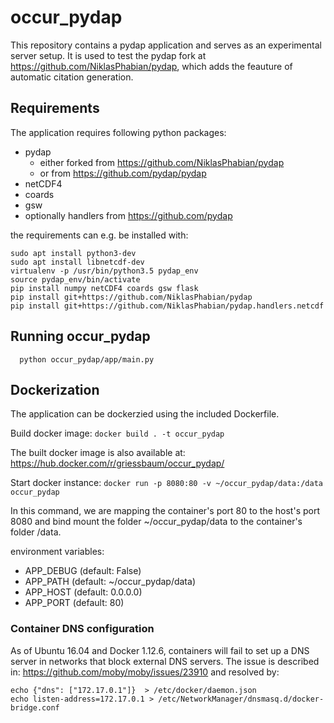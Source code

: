 # occur_pydap
This repository contains a pydap application and serves as an experimental server setup.
It is used to test the pydap fork at https://github.com/NiklasPhabian/pydap, which adds the feauture of automatic citation generation.

## Requirements
The application requires following python packages:

* pydap
    * either forked from https://github.com/NiklasPhabian/pydap
    * or from https://github.com/pydap/pydap
* netCDF4
* coards
* gsw
* optionally handlers from https://github.com/pydap

the requirements can e.g. be installed with:
       
    sudo apt install python3-dev
    sudo apt install libnetcdf-dev
    virtualenv -p /usr/bin/python3.5 pydap_env
    source pydap_env/bin/activate
    pip install numpy netCDF4 coards gsw flask
    pip install git+https://github.com/NiklasPhabian/pydap
    pip install git+https://github.com/NiklasPhabian/pydap.handlers.netcdf
    
    
## Running occur_pydap
      python occur_pydap/app/main.py

## Dockerization
The application can be dockerzied using the included Dockerfile.

Build docker image: `docker build . -t occur_pydap`

The built docker image is also available at:
https://hub.docker.com/r/griessbaum/occur_pydap/

Start docker instance: `docker run -p 8080:80 -v ~/occur_pydap/data:/data occur_pydap`

In this command, we are mapping the container's port 80 to the host's port 8080 and bind mount the folder
~/occur_pydap/data to the container's folder /data.

environment variables:

* APP_DEBUG (default: False)
* APP_PATH (default: ~/occur_pydap/data)
* APP_HOST (default: 0.0.0.0)
* APP_PORT (default: 80)


### Container DNS configuration
As of Ubuntu 16.04 and Docker 1.12.6,
containers will fail to set up a DNS server in networks
that block external DNS servers.
The issue is described in: https://github.com/moby/moby/issues/23910
and resolved by:

    echo {"dns": ["172.17.0.1"]}  > /etc/docker/daemon.json
    echo listen-address=172.17.0.1 > /etc/NetworkManager/dnsmasq.d/docker-bridge.conf


